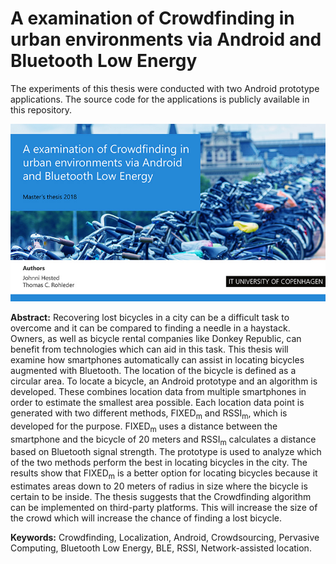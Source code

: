 # A examination of Crowdfinding in urban environments via Android and Bluetooth Low Energy
The experiments of this thesis were conducted with two Android prototype applications. The source code for the applications is publicly available in this  repository.

![Front](https://github.com/RohlederCPH/Master-Thesis-Crowdfinding/blob/master/thesis.jpg)

**Abstract:**
Recovering lost bicycles in a city can be a difficult task to overcome and it can be compared to finding a needle in a haystack. Owners, as well as bicycle rental companies like Donkey Republic, can benefit from technologies which can aid in this task. This thesis will examine how smartphones automatically can assist in locating bicycles augmented with Bluetooth. The location of the bicycle is defined as a circular area. To locate a bicycle, an Android prototype and an algorithm is developed. These combines location data from multiple smartphones in order to estimate the smallest area possible. Each location data point is generated with two different methods, FIXED<sub>m</sub> and RSSI<sub>m</sub>, which is developed for the purpose. FIXED<sub>m</sub> uses a distance between the smartphone and the bicycle of 20 meters and RSSI<sub>m</sub> calculates a distance based on Bluetooth signal strength. The prototype is used to analyze which of the two methods perform the best in locating bicycles in the city. The results show that FIXED<sub>m</sub> is a better option for locating bicycles because it estimates areas down to 20 meters of radius in size where the bicycle is certain to be inside. The thesis suggests that the Crowdfinding algorithm can be implemented on third-party platforms. This will increase the size of the crowd which will increase the chance of finding a lost bicycle.

**Keywords:** 
Crowdfinding, Localization, Android, Crowdsourcing, Pervasive Computing, Bluetooth Low Energy, BLE, RSSI, Network-assisted location.
